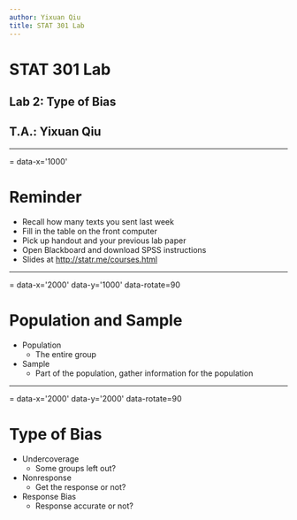 ```yaml
---
author: Yixuan Qiu
title: STAT 301 Lab
---
```

# STAT 301 Lab
## Lab 2: Type of Bias
## T.A.: Yixuan Qiu



---
= data-x='1000'
# Reminder
- Recall how many texts you sent last week
- Fill in the table on the front computer
- Pick up handout and your previous lab paper
- Open Blackboard and download SPSS instructions
- Slides at http://statr.me/courses.html



---
= data-x='2000' data-y='1000' data-rotate=90
# Population and Sample
- Population
  - The entire group
- Sample
  - Part of the population, gather information for the population



---
= data-x='2000' data-y='2000' data-rotate=90
# Type of Bias
- Undercoverage
  - Some groups left out?
- Nonresponse
  - Get the response or not?
- Response Bias
  - Response accurate or not?

